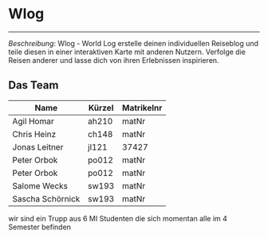 # Wlog

---

_Beschreibung_: Wlog - World Log erstelle deinen individuellen Reiseblog und teile diesen in einer interaktiven Karte mit anderen Nutzern. Verfolge die Reisen anderer und lasse dich von ihren Erlebnissen inspirieren.

## Das Team

| Name             | Kürzel | Matrikelnr |
| ---------------- | ------ | ---------- |
| Agil Homar       | ah210  | matNr      |
| Chris Heinz      | ch148  | matNr      |
| Jonas Leitner    | jl121  | 37427      |
| Peter Orbok      | po012  | matNr      |
| Peter Orbok      | po012  | matNr      |
| Salome Wecks     | sw193  | matNr      |
| Sascha Schörnick | sw193  | matNr      |

wir sind ein Trupp aus 6 MI Studenten die sich momentan alle im 4 Semester befinden
